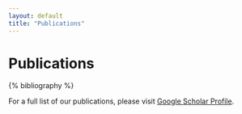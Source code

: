```yaml
---
layout: default
title: "Publications"
---
```


# Publications

{% bibliography %}

For a full list of our publications, please visit [Google Scholar Profile](#).
